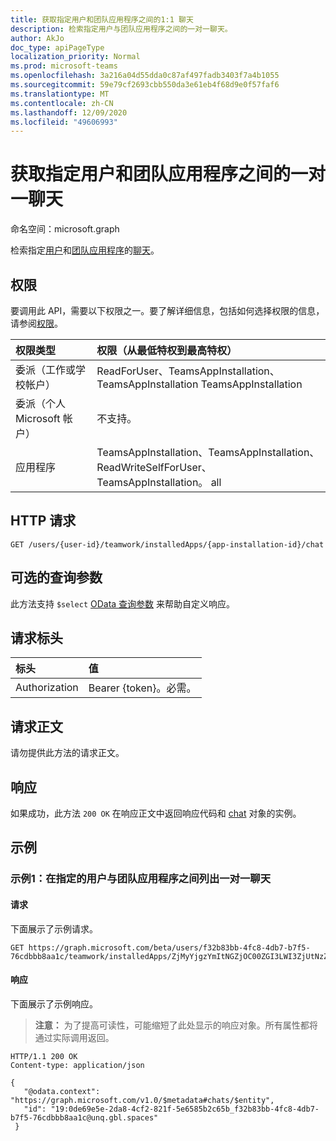 ```yaml
---
title: 获取指定用户和团队应用程序之间的1:1 聊天
description: 检索指定用户与团队应用程序之间的一对一聊天。
author: AkJo
doc_type: apiPageType
localization_priority: Normal
ms.prod: microsoft-teams
ms.openlocfilehash: 3a216a04d55dda0c87af497fadb3403f7a4b1055
ms.sourcegitcommit: 59e79cf2693cbb550da3e61eb4f68d9e0f57faf6
ms.translationtype: MT
ms.contentlocale: zh-CN
ms.lasthandoff: 12/09/2020
ms.locfileid: "49606993"
---
```

# <a name="get-one-on-one-chat-between-the-specified-user-and-teams-app"></a>获取指定用户和团队应用程序之间的一对一聊天

命名空间：microsoft.graph

检索指定[用户](../resources/user.md)和[团队应用程序](../resources/teamsapp.md)的[聊天](../resources/chat.md)。

## <a name="permissions"></a>权限

要调用此 API，需要以下权限之一。要了解详细信息，包括如何选择权限的信息，请参阅[权限](/graph/permissions-reference)。

|权限类型      | 权限（从最低特权到最高特权）              |
|:--------------------|:---------------------------------------------------------|
|委派（工作或学校帐户） | ReadForUser、TeamsAppInstallation、TeamsAppInstallation TeamsAppInstallation |
|委派（个人 Microsoft 帐户） | 不支持。    |
|应用程序 | TeamsAppInstallation、TeamsAppInstallation、ReadWriteSelfForUser、TeamsAppInstallation。 all |

## <a name="http-request"></a>HTTP 请求

<!-- { "blockType": "ignored" } -->

```http
GET /users/{user-id}/teamwork/installedApps/{app-installation-id}/chat
```

## <a name="optional-query-parameters"></a>可选的查询参数

此方法支持 `$select` [OData 查询参数](/graph/query-parameters) 来帮助自定义响应。

## <a name="request-headers"></a>请求标头

| 标头       | 值 |
|:---------------|:--------|
| Authorization  | Bearer {token}。必需。  |

## <a name="request-body"></a>请求正文

请勿提供此方法的请求正文。

## <a name="response"></a>响应

如果成功，此方法 `200 OK` 在响应正文中返回响应代码和 [chat](../resources/chat.md) 对象的实例。

## <a name="examples"></a>示例

### <a name="example-1-list-one-on-one-chats-between-the-specified-user-and-the-teams-app"></a>示例1：在指定的用户与团队应用程序之间列出一对一聊天

#### <a name="request"></a>请求

下面展示了示例请求。

<!-- {
  "blockType": "request",
  "name": "user_chat_teamsApps"
}-->
```http
GET https://graph.microsoft.com/beta/users/f32b83bb-4fc8-4db7-b7f5-76cdbbb8aa1c/teamwork/installedApps/ZjMyYjgzYmItNGZjOC00ZGI3LWI3ZjUtNzZjZGJiYjhhYTFjIyMyMmY3M2JiZS1mNjdhLTRkZWEtYmQ1NC01NGNhYzcxOGNiMmI=/chat
```

#### <a name="response"></a>响应

下面展示了示例响应。
>**注意：** 为了提高可读性，可能缩短了此处显示的响应对象。所有属性都将通过实际调用返回。
<!-- {
  "blockType": "response",
  "name": "user_chat_teamsApps",
  "truncated": true,
  "@odata.type": "microsoft.graph.chat",
  "isCollection": false
} -->

```http
HTTP/1.1 200 OK
Content-type: application/json

{
   "@odata.context": "https://graph.microsoft.com/v1.0/$metadata#chats/$entity",
   "id": "19:0de69e5e-2da8-4cf2-821f-5e6585b2c65b_f32b83bb-4fc8-4db7-b7f5-76cdbbb8aa1c@unq.gbl.spaces"
 }
```

<!-- uuid: 8fcb5dbc-d5aa-4681-8e31-b001d5168d79
2015-10-25 14:57:30 UTC -->
<!-- {
  "type": "#page.annotation",
  "description": "User chat teamsAppInstallations",
  "keywords": "",
  "section": "documentation",
  "tocPath": ""
}-->
